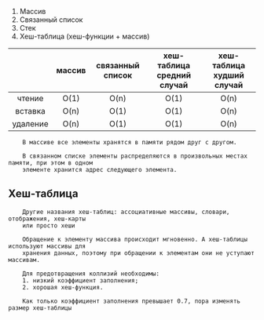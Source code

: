 1. Массив
2. Связанный список
3. Стек
4. Хеш-таблица (хеш-функции + массив) 

|           | массив | связанный список | хеш-таблица средний случай | хеш-таблица худший случай |
|:---------:|:------:|:----------------:|:--------------------------:|:-------------------------:|
|  чтение   |  O(1)  |       O(n)       |            O(1)            |           O(n)            |
|  вставка  |  O(n)  |       O(1)       |            O(1)            |           O(n)            |
| удаление  |  O(n)  |       O(1)       |            O(1)            |           O(n)            |

```
    В массиве все элементы хранятся в памяти рядом друг с другом. 
    
    В связанном списке элементы распределяются в произвольных местах памяти, при этом в одном
    элементе хранится адрес следующего элемента. 
```

## Хеш-таблица
```
    Другие названия хеш-таблиц: ассоциативные массивы, словари, отображения, хеш-карты
    или просто хеши
    
    Обращение к элементу массива происходит мгновенно. А хеш-таблицы используют массивы для 
    хранения данных, поэтому при обращении к элементам они не уступают массивам.
    
    Для предотвращения коллизий необходимы: 
    1. низкий коэффициент заполнения;
    2. хорошая хеш-функция. 
    
    Как только коэффициент заполнения превышает 0.7, пора изменять размер хеш-таблицы
```
